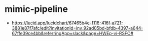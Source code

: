 # mimic-pipeline
* https://lucid.app/lucidchart/67465b4e-f118-416f-a721-3881e87f7afc/edit?invitationId=inv_92ad05bd-bfdb-4397-a644-67ffe39ce4bb&referringApp=slack&page=HWEp-vi-RSFO#
